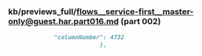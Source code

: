 ### kb/previews_full/flows__service-first__master-only@guest.har.part016.md (part 002)

```md
             "columnNumber": 4732
                          },
   
```

```

